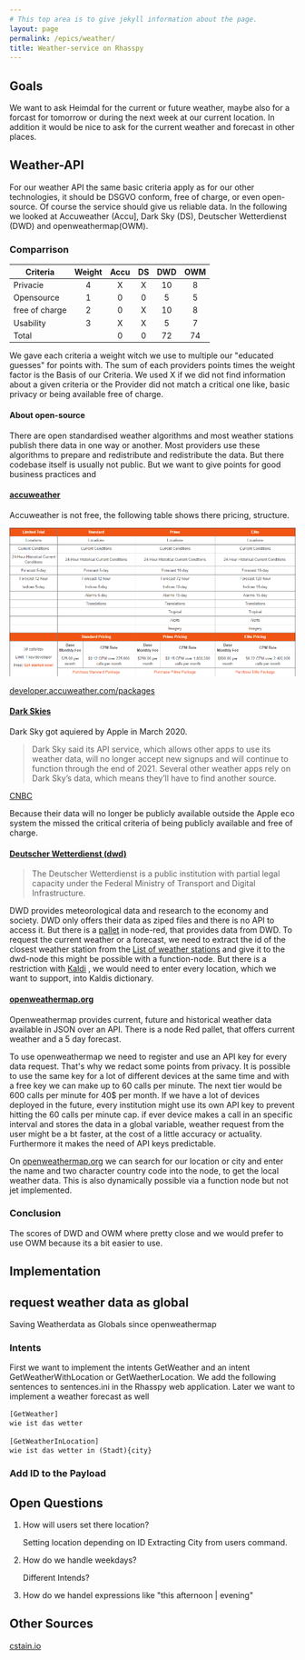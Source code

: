 ```yaml
---
# This top area is to give jekyll information about the page.
layout: page
permalink: /epics/weather/
title: Weather-service on Rhasspy
---
```


## Goals

We want to ask Heimdal for the current or future weather, maybe also for a forcast for tomorrow or during the next week 
at our current location. In addition it would be nice to ask for the current weather and forecast in other places.

## Weather-API
For our weather API the same basic criteria apply as for our other technologies, it should be DSGVO conform, free of charge,
or even open-source. Of course the service should give us reliable data. In the following we looked at Accuweather (Accu], Dark Sky (DS),
Deutscher Wetterdienst (DWD) and openweathermap(OWM).

### Comparrison

| Criteria      |Weight | Accu  | DS    | DWD   | OWM   |
|---------------|:-----:|:-----:|:-----:|:-----:|:-----:|       
| Privacie      | 4     | X     | X     | 10    | 8     |
| Opensource    | 1     | 0     | 0     | 5     | 5     |
| free of charge| 2     | 0     | X     | 10    | 8     |
| Usability     | 3     | X     | X     | 5     | 7     |
| Total         |       | 0     | 0     | 72    | 74    |

We gave each criteria a weight witch we use to multiple our "educated guesses" for points with. The sum of each providers
points times the weight factor is the Basis of our Criteria. We used X if we did not find information about a given criteria
or the Provider did not match a critical one like, basic privacy or being available free of charge.

#### About open-source

There are open standardised weather algorithms and most weather stations publish there data in one way or another. Most 
providers use these algorithms to prepare and redistribute and redistribute the data. But there codebase itself is usually not 
public. But we want to give points for good business practices and  

#### [accuweather](https://www.accuweather.com/)

Accuweather is not free, the following table shows there pricing, structure.

![](./../../assets/accuweather-pricing.png)

[developer.accuweather.com/packages](https://developer.accuweather.com/packages)

#### [Dark Skies](darksky.net)

Dark Sky got aquiered by Apple in March 2020.

> Dark Sky said its API service, which allows other apps to use its weather data, will no longer accept new signups and 
> will continue to function through the end of 2021. Several other weather apps rely on Dark Sky’s data, which means 
> they’ll have to find another source.

[CNBC](https://www.cnbc.com/2020/03/31/apple-buys-popular-weather-app-dark-sky.html)

Because their data will no longer be publicly available outside the Apple eco system the missed the critical criteria of
being publicly available and free of charge.

#### [Deutscher Wetterdienst (dwd)](https://www.dwd.de/DE/derdwd/derdwd_node.html)

> The Deutscher Wetterdienst is a public institution with partial legal capacity under the Federal Ministry of Transport
> and Digital Infrastructure.

DWD provides meteorological data and research to the economy and society.
DWD only offers their data as ziped files and there is no API to access it. But there is a
[pallet](https://flows.nodered.org/node/node-red-contrib-dwd-local-weather) in node-red, that provides
data from DWD. To request the current weather or a forecast, we need to extract the id of the closest weather station from
the [List of weather stations](https://www.dwd.de/DE/leistungen/met_verfahren_mosmix/mosmix_stationskatalog.cfg?view=nasPublication&nn=16102)
and give it to the dwd-node this might be possible with a function-node. But there is a restriction with 
[Kaldi](../tech-stack/kaldi.md)
, we would need to enter every location, which we want to support, into Kaldis dictionary.

#### [openweathermap.org](https://openweathermap.org/)

Openweathermap provides current, future and historical weather data available in JSON over an API. There is a node Red
pallet, that offers current weather and a 5 day forecast.

To use openweathermap we need to register and use an API key for every data request. That's why we redact some points from
privacy. It is possible to use the same key for a lot of different devices at the same time and with a free key we can
 make up to 60 calls per minute. The next tier would be 600 calls per minute for 40$ per month. If we have a lot of devices
 deployed in the future, every institution might use its own API key to prevent hitting the 60 calls per minute cap.
 if ever device makes a call in an specific interval and stores the data in a global variable, weather request from the
 user might be a bt faster, at the cost of a little accuracy or actuality. Furthermore it makes the need of API keys
 predictable.

On [openweathermap.org](https://openweathermap.org/find?q=) we can search for our location or city and enter the name and
two character country code into the node, to get the local weather data. This is also dynamically possible via a function node
but not jet implemented.

### Conclusion

The scores of DWD and OWM where pretty close and we would prefer to use OWM because its a bit easier to use.

## Implementation


## request weather data as global

Saving Weatherdata as Globals since openweathermap


### Intents

First we want to implement the intents GetWeather and an intent GetWeatherWithLocation or GetWaetherLocation. We add the
following sentences to sentences.ini in the Rhasspy web application. Later we want to implement a weather forecast as well

```
[GetWeather]
wie ist das wetter

[GetWeatherInLocation]
wie ist das wetter in (Stadt){city}
```

### Add ID to the Payload


## Open Questions

1. How will users set there location?

    Setting location depending on ID
    Extracting City from users command.

2. How do we handle weekdays?

    Different Intends?
3. How do we handel expressions like "this afternoon | evening"

## Other Sources

[cstain.io](https://cstan.io/?p=12097&lang=en)
